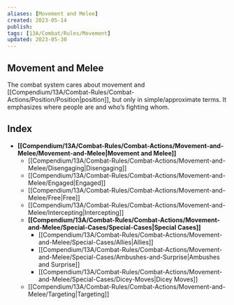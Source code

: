 ```yaml
---
aliases: [Movement and Melee]
created: 2023-05-14
publish: 
tags: [13A/Combat/Rules/Movement]
updated: 2023-05-30
---
```


## Movement and Melee

The combat system cares about movement and [[Compendium/13A/Combat-Rules/Combat-Actions/Position/Position|position]], but only in simple/approximate terms. It emphasizes where people are and who’s fighting whom.

## Index

- **[[Compendium/13A/Combat-Rules/Combat-Actions/Movement-and-Melee/Movement-and-Melee|Movement and Melee]]**
	- [[Compendium/13A/Combat-Rules/Combat-Actions/Movement-and-Melee/Disengaging|Disengaging]]
	- [[Compendium/13A/Combat-Rules/Combat-Actions/Movement-and-Melee/Engaged|Engaged]]
	- [[Compendium/13A/Combat-Rules/Combat-Actions/Movement-and-Melee/Free|Free]]
	- [[Compendium/13A/Combat-Rules/Combat-Actions/Movement-and-Melee/Intercepting|Intercepting]]
	- **[[Compendium/13A/Combat-Rules/Combat-Actions/Movement-and-Melee/Special-Cases/Special-Cases|Special Cases]]**
		- [[Compendium/13A/Combat-Rules/Combat-Actions/Movement-and-Melee/Special-Cases/Allies|Allies]]
		- [[Compendium/13A/Combat-Rules/Combat-Actions/Movement-and-Melee/Special-Cases/Ambushes-and-Surprise|Ambushes and Surprise]]
		- [[Compendium/13A/Combat-Rules/Combat-Actions/Movement-and-Melee/Special-Cases/Dicey-Moves|Dicey Moves]]
	- [[Compendium/13A/Combat-Rules/Combat-Actions/Movement-and-Melee/Targeting|Targeting]]
